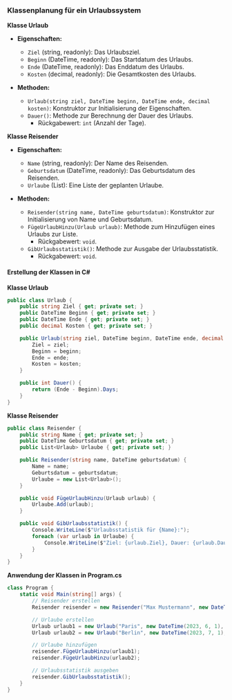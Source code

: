 ### Klassenplanung für ein Urlaubssystem

**Klasse Urlaub**
- **Eigenschaften:**
  - `Ziel` (string, readonly): Das Urlaubsziel.
  - `Beginn` (DateTime, readonly): Das Startdatum des Urlaubs.
  - `Ende` (DateTime, readonly): Das Enddatum des Urlaubs.
  - `Kosten` (decimal, readonly): Die Gesamtkosten des Urlaubs.

- **Methoden:**
  - `Urlaub(string ziel, DateTime beginn, DateTime ende, decimal kosten)`: Konstruktor zur Initialisierung der Eigenschaften.
  - `Dauer()`: Methode zur Berechnung der Dauer des Urlaubs.
    - Rückgabewert: `int` (Anzahl der Tage).

**Klasse Reisender**
- **Eigenschaften:**
  - `Name` (string, readonly): Der Name des Reisenden.
  - `Geburtsdatum` (DateTime, readonly): Das Geburtsdatum des Reisenden.
  - `Urlaube` (List<Urlaub>): Eine Liste der geplanten Urlaube.

- **Methoden:**
  - `Reisender(string name, DateTime geburtsdatum)`: Konstruktor zur Initialisierung von Name und Geburtsdatum.
  - `FügeUrlaubHinzu(Urlaub urlaub)`: Methode zum Hinzufügen eines Urlaubs zur Liste.
    - Rückgabewert: `void`.
  - `GibUrlaubsstatistik()`: Methode zur Ausgabe der Urlaubsstatistik.
    - Rückgabewert: `void`.

#### Erstellung der Klassen in C#

**Klasse Urlaub**

```csharp
public class Urlaub {
    public string Ziel { get; private set; }
    public DateTime Beginn { get; private set; }
    public DateTime Ende { get; private set; }
    public decimal Kosten { get; private set; }

    public Urlaub(string ziel, DateTime beginn, DateTime ende, decimal kosten) {
        Ziel = ziel;
        Beginn = beginn;
        Ende = ende;
        Kosten = kosten;
    }

    public int Dauer() {
        return (Ende - Beginn).Days;
    }
}
```

**Klasse Reisender**

```csharp
public class Reisender {
    public string Name { get; private set; }
    public DateTime Geburtsdatum { get; private set; }
    public List<Urlaub> Urlaube { get; private set; }

    public Reisender(string name, DateTime geburtsdatum) {
        Name = name;
        Geburtsdatum = geburtsdatum;
        Urlaube = new List<Urlaub>();
    }

    public void FügeUrlaubHinzu(Urlaub urlaub) {
        Urlaube.Add(urlaub);
    }

    public void GibUrlaubsstatistik() {
        Console.WriteLine($"Urlaubsstatistik für {Name}:");
        foreach (var urlaub in Urlaube) {
            Console.WriteLine($"Ziel: {urlaub.Ziel}, Dauer: {urlaub.Dauer()} Tage, Kosten: {urlaub.Kosten} CHF");
        }
    }
}
```

**Anwendung der Klassen in Program.cs**

```csharp
class Program {
    static void Main(string[] args) {
        // Reisender erstellen
        Reisender reisender = new Reisender("Max Mustermann", new DateTime(1990, 1, 1));

        // Urlaube erstellen
        Urlaub urlaub1 = new Urlaub("Paris", new DateTime(2023, 6, 1), new DateTime(2023, 6, 10), 1200m);
        Urlaub urlaub2 = new Urlaub("Berlin", new DateTime(2023, 7, 1), new DateTime(2023, 7, 5), 800m);

        // Urlaube hinzufügen
        reisender.FügeUrlaubHinzu(urlaub1);
        reisender.FügeUrlaubHinzu(urlaub2);

        // Urlaubsstatistik ausgeben
        reisender.GibUrlaubsstatistik();
    }
}
```
